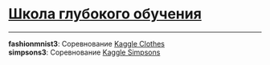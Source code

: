 # [Школа глубокого обучения](https://www.dlschool.org/)  
***
**fashionmnist3**: Соревнование [Kaggle Clothes](https://www.kaggle.com/c/dlschool-fashionmnist3)  
**simpsons3**: Соревнование [Kaggle Simpsons](https://www.kaggle.com/c/simpsons3)  

